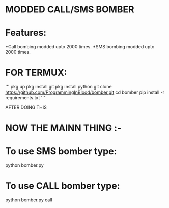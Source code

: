 MODDED CALL/SMS BOMBER
======================

Features:
=========
*Call bombing modded upto 2000 times.
*SMS bombing modded upto 2000 times.


FOR TERMUX:
===========
'''
pkg up
pkg install git
pkg install python
git clone https://github.com/ProgrammingInBlood/bomber.git
cd bomber
pip install -r requirements.txt
'''

AFTER DOING THIS

NOW THE MAINN THING :-
=======================

To use SMS bomber type:
=======================
python bomber.py

To use CALL bomber type:
========================
python bomber.py call
